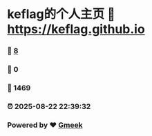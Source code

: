 # keflag的个人主页 :link: https://keflag.github.io 
### :page_facing_up: [8](https://keflag.github.io/tag.html) 
### :speech_balloon: 0 
### :hibiscus: 1469 
### :alarm_clock: 2025-08-22 22:39:32 
### Powered by :heart: [Gmeek](https://github.com/Meekdai/Gmeek)
